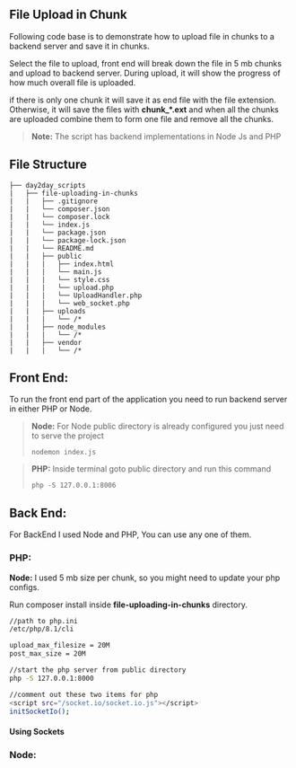 ## File Upload in Chunk
Following code base is to demonstrate how to upload file in chunks to a backend server and save it in chunks.

Select the file to upload, front end will break down the file in 5 mb chunks and upload to backend server.
During upload, it will show the progress of how much overall file is uploaded. 

if there is only one chunk it will save it as end file with the file extension. Otherwise, it will save the files with **chunk_*.ext** and when all the chunks are uploaded combine them to form one file and remove all the chunks.  

> **Note:** The script has backend implementations in Node Js and PHP

## File Structure
    ├── day2day_scripts
    |   ├── file-uploading-in-chunks
    |   |   ├── .gitignore
    |   |   └── composer.json
    |   |   └── composer.lock
    |   |   └── index.js
    |   |   └── package.json
    |   |   └── package-lock.json
    |   |   └── README.md
    |   |   ├── public
    |   |   |   ├── index.html
    |   |   |   └── main.js
    |   |   |   └── style.css
    |   |   |   └── upload.php
    |   |   |   └── UploadHandler.php
    |   |   |   └── web_socket.php
    |   |   ├── uploads
    |   |   |   └── /*
    |   |   ├── node_modules
    |   |   |   └── /*
    |   |   ├── vendor
    |   |   |   └── /*

## Front End:
To run the front end part of the application you need to run backend server in either PHP or Node.
 
> **Node:** For Node public directory is already configured you just need to serve the project
> 
> `nodemon index.js`

> **PHP:** Inside terminal goto public directory and run this command
>
> `php -S 127.0.0.1:8006`

## Back End:
For BackEnd I used Node and PHP, You can use any one of them.

### PHP:

**Node:** I used 5 mb size per chunk, so you might need to update your php configs.

Run composer install inside **file-uploading-in-chunks** directory.

```bash
//path to php.ini
/etc/php/8.1/cli

upload_max_filesize = 20M
post_max_size = 20M

//start the php server from public directory
php -S 127.0.0.1:8000

//comment out these two items for php
<script src="/socket.io/socket.io.js"></script>
initSocketIo();
```

#### Using Sockets

### Node: